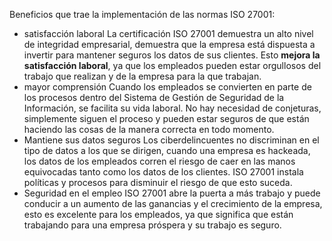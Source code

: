 Beneficios que trae la implementación de las normas ISO 27001:

- satisfacción laboral
	La certificación ISO 27001 demuestra un alto nivel de integridad empresarial, demuestra que la empresa está dispuesta a invertir para mantener seguros los datos de sus clientes. Esto **mejora la satisfacción laboral**, ya que los empleados pueden estar orgullosos del trabajo que realizan y de la empresa para la que trabajan.
- mayor comprensión
	Cuando los empleados se convierten en parte de los procesos dentro del Sistema de Gestión de Seguridad de la Información, se facilita su vida laboral. No hay necesidad de conjeturas, simplemente siguen el proceso y pueden estar seguros de que están haciendo las cosas de la manera correcta en todo momento.
- Mantiene sus datos seguros
	Los ciberdelincuentes no discriminan en el tipo de datos a los que se dirigen, cuando una empresa es hackeada, los datos de los empleados corren el riesgo de caer en las manos equivocadas tanto como los datos de los clientes. ISO 27001 instala políticas y procesos para disminuir el riesgo de que esto suceda.
- Seguridad en el empleo
	ISO 27001 abre la puerta a más trabajo y puede conducir a un aumento de las ganancias y el crecimiento de la empresa, esto es excelente para los empleados, ya que significa que están trabajando para una empresa próspera y su trabajo es seguro.

